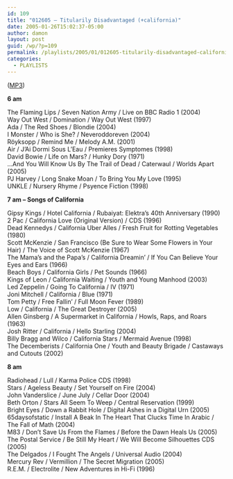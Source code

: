 ```yaml
---
id: 109
title: "012605 – Titularily Disadvantaged (+california)"
date: 2005-01-26T15:02:37-05:00
author: damon
layout: post
guid: /wp/?p=109
permalink: /playlists/2005/01/012605-titularily-disadvantaged-california/
categories:
  - PLAYLISTS
---
```


(<a href="/radio/slipstream012605.mp3">MP3</a>)

**6 am**

The Flaming Lips / Seven Nation Army / Live on BBC Radio 1 (2004)  
Way Out West / Domination / Way Out West (1997)  
Ada / The Red Shoes / Blondie (2004)  
I Monster / Who is She? / Neveroddoreven (2004)  
R&ouml;yksopp / Remind Me / Melody A.M. (2001)  
Air / J’Ai Dormi Sous L’Eau / Premieres Symptomes (1998)  
David Bowie / Life on Mars? / Hunky Dory (1971)  
…And You Will Know Us By The Trail of Dead / Caterwaul / Worlds Apart (2005)  
PJ Harvey / Long Snake Moan / To Bring You My Love (1995)  
UNKLE / Nursery Rhyme / Psyence Fiction (1998)

**7 am – Songs of California**

Gipsy Kings / Hotel California / Rubaiyat: Elektra’s 40th Anniversary (1990)  
2 Pac / California Love (Original Version) / CDS (1996)  
Dead Kennedys / California Uber Alles / Fresh Fruit for Rotting Vegetables (1980)  
Scott McKenzie / San Francisco (Be Sure to Wear Some Flowers in Your Hair) / The Voice of Scott McKenzie (1967)  
The Mama’s and the Papa’s / California Dreamin’ / If You Can Believe Your Eyes and Ears (1966)  
Beach Boys / California Girls / Pet Sounds (1966)  
Kings of Leon / California Waiting / Youth and Young Manhood (2003)  
Led Zeppelin / Going To California / IV (1971)  
Joni Mitchell / California / Blue (1971)  
Tom Petty / Free Fallin’ / Full Moon Fever (1989)  
Low / California / The Great Destroyer (2005)  
Allen Ginsberg / A Supermarket in California / Howls, Raps, and Roars (1963)  
Josh Ritter / California / Hello Starling (2004)  
Billy Bragg and Wilco / California Stars / Mermaid Avenue (1998)  
The Decemberists / California One / Youth and Beauty Brigade / Castaways and Cutouts (2002)

**8 am**

Radiohead / Lull / Karma Police CDS (1998)  
Stars / Ageless Beauty / Set Yourself on Fire (2004)  
John Vanderslice / June July / Cellar Door (2004)  
Beth Orton / Stars All Seem To Weep / Central Reservation (1999)  
Bright Eyes / Down a Rabbit Hole / Digital Ashes in a Digital Urn (2005)  
65daysofstatic / Install A Beak In The Heart That Clucks Time In Arabic / The Fall of Math (2004)  
M83 / Don’t Save Us From the Flames / Before the Dawn Heals Us (2005)  
The Postal Service / Be Still My Heart / We Will Become Silhouettes CDS (2005)  
The Delgados / I Fought The Angels / Universal Audio (2004)  
Mercury Rev / Vermillion / The Secret Migration (2005)  
R.E.M. / Electrolite / New Adventures in Hi-Fi (1996)
